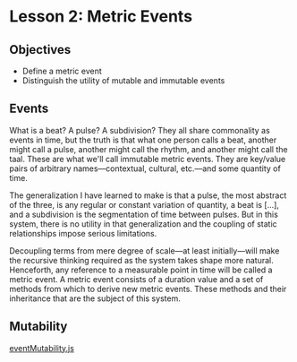 # Lesson 2: Metric Events

## Objectives

- Define a metric event
- Distinguish the utility of mutable and immutable events

## Events

What is a beat? A pulse? A subdivision? They all share commonality as events in time, but the truth is that what one person calls a beat, another might call a pulse, another might call the rhythm, and another might call the taal. These are what we'll call immutable metric events. They are key/value pairs of arbitrary names—contextual, cultural, etc.—and some quantity of time.

The generalization I have learned to make is that a pulse, the most abstract of the three, is any regular or constant variation of quantity, a beat is [...], and a subdivision is the segmentation of time between pulses. But in this system, there is no utility in that generalization and the coupling of static relationships impose serious limitations.

Decoupling terms from mere degree of scale—at least initially—will make the recursive thinking required as the system takes shape more natural. Henceforth, any reference to a measurable point in time will be called a metric event. A metric event consists of a duration value and a set of methods from which to derive new metric events. These methods and their inheritance that are the subject of this system.

## Mutability

[eventMutability.js](examples/eventMutability.js)
